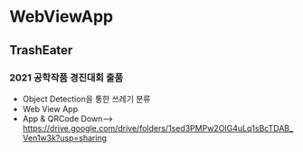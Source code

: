 # WebViewApp
## TrashEater
### 2021 공학작품 경진대회 출품
- Object Detection을 통한 쓰레기 분류
- Web View App
- App & QRCode Down--> https://drive.google.com/drive/folders/1sed3PMPw2OIG4uLq1sBcTDAB_Ven1w3k?usp=sharing
